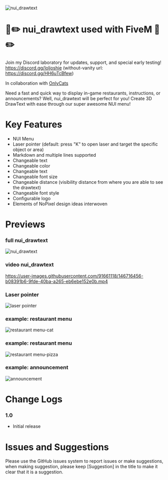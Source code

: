 ![nui_drawtext](https://user-images.githubusercontent.com/91661118/146714281-c8da9767-65f5-4903-b63a-97f786e2e3ae.png)

# 🎯✏️ nui_drawtext used with FiveM 🎯✏️

Join my Discord laboratory for updates, support, and special early testing!
<br>
https://discord.gg/loljoshie (without-vanity url: https://discord.gg/HH6uTcBfew)

In collaboration with [OnlyCats](https://github.com/onlycats)

Need a fast and quick way to display in-game restaurants, instructions, or announcements? Well, nui_drawtext will be perfect for you! Create 3D DrawText with ease through our super awesome NUI menu!

# Key Features
* NUI Menu
* Laser pointer (default: press "K" to open laser and target the specific object or area)
* Markdown and multiple lines supported
* Changeable text
* Changeable color
* Changeable text
* Changeable font size
* Changeable distance (visibility distance from where you are able to see the drawtext)
* Changeable font style
* Configurable logo
* Elements of NoPixel design ideas interwoven
#

# Previews
### full nui_drawtext
![nui_drawtext](https://user-images.githubusercontent.com/91661118/146715461-9dd504cd-4acc-4de6-ab96-c55f747550b6.png)
### video nui_drawtext
https://user-images.githubusercontent.com/91661118/146716456-b08391b6-9fde-40ba-a265-eb6ebe152e0b.mp4
### Laser pointer
![laser pointer](https://user-images.githubusercontent.com/91661118/146716800-c8dccd06-5214-4953-aa4a-fada0351d95a.png)
### example: restaurant menu
![restaurant menu-cat](https://user-images.githubusercontent.com/91661118/146716596-a2741c2a-6846-4659-a8d9-da2ba83f340d.png)
### example: restaurant menu
![restaurant menu-pizza](https://user-images.githubusercontent.com/91661118/146716636-665f4bea-9970-490e-b289-afc759489529.png)
### example: announcement
![announcement](https://user-images.githubusercontent.com/91661118/146716697-95c83db9-357d-478b-9152-312d8fdb411b.png)

# Change Logs
### 1.0
* Initial release

# Issues and Suggestions
Please use the GitHub issues system to report issues or make suggestions, when making suggestion, please keep [Suggestion] in the title to make it clear that it is a suggestion.
